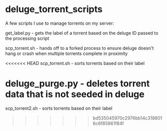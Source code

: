# deluge_torrent_scripts

A few scripts I use to manage torrents on my server:

get_label.py - gets the label of a torrent based on the deluge ID passed to the processing script

scp_torrent.sh - hands off to a forked process to ensure deluge doesn't hang or crash when multiple torrents complete in proximity

<<<<<<< HEAD
scp_torrent.sh - sorts torrents based on their label

deluge_purge.py - deletes torrent data that is not seeded in deluge
=======
scp_torrent2.sh - sorts torrents based on their label
>>>>>>> bd535045970c2976bb14c3188016c6f85861f84f
